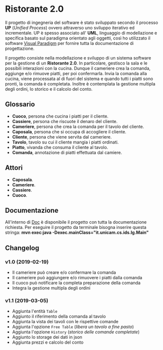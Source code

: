 # Ristorante 2.0

Il progetto di ingegneria del software è stato sviluppato secondo il processo __UP__ (_Unified Process_) ovvero attraverso uno sviluppo iterativo ed incrementale.
UP è spesso associato all' __UML__, linguaggio di modellazione e specifica basato sul paradigma orientato agli oggetti,  così ho utilizzato il software [Visual Paradigm](https://www.visual-paradigm.com/) per fornire tutta la documentazione di progettazione.

Il progetto consiste nella modellazione e sviluppo di un sistema software per la gestione di un __Ristorante 2.0__.
In particolare, gestisco la sala e le possibili interazioni con la cucina. Dunque il cameriere crea la comanda, aggiunge e/o rimuove piatti, per poi confermarla. Invia la comanda alla cucina, viene processata al di fuori del sistema e quando tutti i piatti sono pronti, la comanda è completata. Inoltre è contemplata la gestione multipla degli ordini, lo storico e il calcolo del conto.

## Glossario
- __Cuoco__,     persona che cucina i piatti per il cliente.
- __Cassiere__,  persona che riscuote il denaro del cliente.
- __Cameriere__, persona che crea la comanda per il tavolo del cliente.
- __Caposala__,  persona che si occupa di accogliere il cliente.
- __Cliente__,   persona che viene servita dal cameriere.
- __Tavolo__,    tavolo su cui il cliente mangia i piatti ordinati.
- __Piatto__,    vivanda che consuma il cliente al tavolo.
- __Comanda__,   annotazione di piatti effettuata dal camiere.

## Attori
- __Caposala__.
- __Cameriere__.
- __Cassiere__.
- __Cuoco__.

## Documentazione
All'interno di [Doc](https://github.com/Gallo94/Software-Engineering-Project/tree/master/Doc) è disponibile il progetto con tutta la documentazione richiesta.
Per eseguire il progetto da terminale bisogna inserire questa stringa:
__mvn exec:java -Dexec.mainClass="it.unicam.cs.ids.lg.Main"__

## Changelog

### v1.0 (2019-02-19)

- Il cameriere può creare e/o confermare la comanda
- Il cameriere può aggiungere e/o rimuovere i piatti dalla comanda
- Il cuoco può notificare la completa preparazione della comanda
- Integra la gestione multipla degli ordini

### v1.1 (2019-03-05)

- Aggiunta l'entità `Table`
- Aggiunto il riferimento della comanda al tavolo
- Aggiunta la vista dei tavoli con le rispettive comande
- Aggiunta l'opzione  `Free Table` (_libera un tavolo a fine pasto_)
- Aggiunta l'opzione `History` (_storico delle comande completate_)
- Aggiunto lo storage dei dati in json
- Aggiunta prezzi e calcolo del conto
